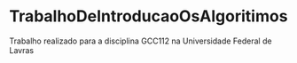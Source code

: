# TrabalhoDeIntroducaoOsAlgoritimos
 Trabalho realizado para a disciplina GCC112 na Universidade Federal de Lavras
